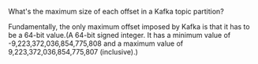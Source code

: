
What's the maximum size of each offset in a Kafka topic partition?

Fundamentally, the only maximum offset imposed by Kafka is that it has to be a 64-bit value.(A 64-bit signed integer. It has a minimum value of -9,223,372,036,854,775,808 and a maximum value of 9,223,372,036,854,775,807 (inclusive).)
